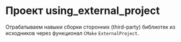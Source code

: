 # Проект using_external_project

Отрабатываем навыки сборки сторонних (third-party) библиотек из исходников через функционал `CMake` `ExternalProject`.